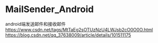 # MailSender_Android
android端发送邮件和接收邮件
https://www.csdn.net/tags/MtTaEg2sOTUzNzU4LWJsb2cO0O0O.html
https://blog.csdn.net/qq_37638009/article/details/101511175
